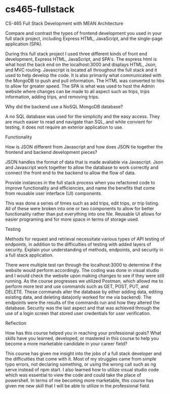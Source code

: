 # cs465-fullstack
CS-465 Full Stack Development with MEAN
Architecture

Compare and contrast the types of frontend development you used in your full stack project, including Express HTML, JavaScript, and the single-page application (SPA).

During this full stack project I used three different kinds of front end development, Express HTML, JavaScript, and SPA's. The express html is what host the back end on the localhost:3000 and displays HTML, Json, and MVC routing. Javascript is located all throughout the full stack and it used to help develop the code. It is also primarily what communicated with the MongoDB to push and pull information. The HTML was converted to hbs to allow for greater speed. The SPA is what was used to host the Admin website where changes can be made to all aspect such as trips, trips information, adding trips, and removing trips. 

Why did the backend use a NoSQL MongoDB database?

A no SQL database was used for the simplicity and the easy access. They are much easier to read and navigate than SQL, and while convient for testing, it does not require an exterior application to use. 

Functionality



How is JSON different from Javascript and how does JSON tie together the frontend and backend development pieces?

JSON handles the format of data that is made avaliable via Javascript. Json and Javascript work together to allow the database to work correctly and connect the front end to the backend to allow the flow of data.

Provide instances in the full stack process when you refactored code to improve functionality and efficiencies, and name the benefits that come from reusable user interface (UI) components.

This was done a series of times such as add trips, edit trips, or trip listing. All of these were broken into one or two components to allow for better functionality rather than put everything into one file. Reusable UI allows for easier programing and for more space in terms of storage used.

Testing

Methods for request and retrieval necessitate various types of API testing of endpoints, in addition to the difficulties of testing with added layers of security. Explain your understanding of methods, endpoints, and security in a full stack application.

There were multiple test ran through the localhost:3000 to determine if the website would perform accordingly. The coding was done in visual studio and I would check the website upon making changes to see if they were still running. As the course progresses we utilized Postman, which allowd me to perform more test and use commands such as GET, POST, PUT, and DELETE. These commands alter the database by either adding data, editing existing data, and deleting data(only worked for me via backend). The endpoints were the results of the commands run and how they altered the database. Security was the last aspect and that was achieved through the use of a login screen that stored user credentials for user verification.


Reflection

How has this course helped you in reaching your professional goals? What skills have you learned, developed, or mastered in this course to help you become a more marketable candidate in your career field?

This course has given me insight into the jobs of a full stack developer and the difficulties that come with it. Most of my struggles came from simple typo errors, not declaring something, or using the wrong call such as ng serve instead of npm start. I also learned how to utilize visual studio code which was essential to view the code and could take the place of powershell. In terms of me becoming more marketable, this course has given me new skill that I will be able to utilize in the professional field.
